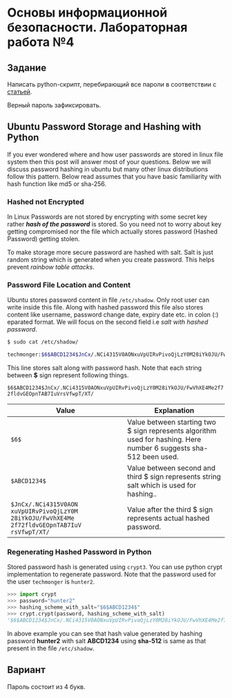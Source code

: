 # Основы информационной безопасности. Лабораторная работа №4

## Задание

Написать python-скрипт, перебирающий все пароли в соответствии
с [статьей](#ubuntu-password-storage-and-hashing-with-python). 

Верный пароль зафиксировать.

## Ubuntu Password Storage and Hashing with Python

If you ever wondered where and how user passwords are stored in linux file
system then this post will answer most of your questions. Below we will discuss
password hashing in ubuntu but many other linux distributions follow
this pattern. Below read assumes that you have basic familiarity with hash
function like md5 or sha-256.

### Hashed not Encrypted

In Linux Passwords are not stored by encrypting with some secret key rather
***hash of the password*** is stored. So you need not to worry about key getting
compromised nor the file which actually stores password (Hashed Password)
getting stolen.

To make storage more secure password are hashed with salt. Salt is just random
string which is generated when you create password. This helps prevent
*rainbow table attacks*.

### Password File Location and Content

Ubuntu stores password content in file `/etc/shadow`. Only root user can write
inside this file. Along with hashed password this file also stores content like
username, password change date, expiry date etc. in colon (:)
eparated format. We will focus on the second field i.e *salt with hashed password*.

```bash
$ sudo cat /etc/shadow/

techmonger:$6$ABCD1234$JnCx/.NCi4315V0AONxuVpUIRvPivoQjLzY0M28iYkOJU/FwVhXE4Me2f72fldvGEOpnTAB7IuVrsVfwpT/XT/:38478:0:99999:5:::
```

This line stores salt along with password hash. Note that each string 
between **$** sign represent following things.

`$6$ABCD1234$JnCx/.NCi4315V0AONxuVpUIRvPivoQjLzY0M28iYkOJU/FwVhXE4Me2f72fldvGEOpnTAB7IuVrsVfwpT/XT/`

| Value 	| Explanation |
| --- | --- |
| `$6$` |	Value between starting two $ sign represents algorithm used for hashing. Here number 6 suggests sha-512 been used. |
| `$ABCD1234$` | Value between second and third $ sign represents string salt which is used for hashing.. |
| `$JnCx/.NCi4315V0AON xuVpUIRvPivoQjLzY0M 28iYkOJU/FwVhXE4Me 2f72fldvGEOpnTAB7IuV rsVfwpT/XT/` |	Value after the third $ sign represents actual hashed password. |


### Regenerating Hashed Password in Python

Stored password hash is generated using `crypt3`. You can use python crypt
implementation to regenerate password. Note that the password
used for the user `techmonger` is `hunter2`.

```python
>>> import crypt
>>> password="hunter2"
>>> hashing_scheme_with_salt="$6$ABCD1234$"
>>> crypt.crypt(password, hashing_scheme_with_salt)
'$6$ABCD1234$JnCx/.NCi4315V0AONxuVpUIRvPivoQjLzY0M28iYkOJU/FwVhXE4Me2f72fldvGEOpnTAB7IuVrsVfwpT/XT/'
```

In above example you can see that hash value generated by hashing
password **hunter2** with salt **ABCD1234** using **sha-512** is same as
that present in the file `/etc/shadow`. 

## Вариант

Пароль состоит из 4 букв.
